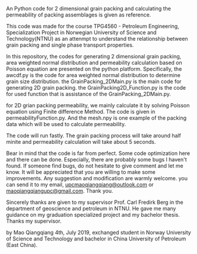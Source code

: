 An Python code for 2 dimensional grain packing and calculating the permeability of packing assemblages is given as reference.

This code was made for the course TPG4560 - Petroleum Engineering, Specialization Project in Norwegian University of Science and Technology(NTNU) as an attenmpt to understand the relationship between grain packing and single phase transport properties. 

In this repository, the codes for generating 2 dimensional grain packing, area weighted normal distribution and permeability calculation based on Poisson equation are presented on the python platform. Specifically, the awcdf.py is the code for area weighted normal distribution to determine grain size distribution. the GrainPacking_2DMain.py is the main code for generating 2D grain packing. the GrainPacking2D_Function.py is the code for used function that is assistance of the GrainPacking_2DMain.py. 

for 2D grian packing permeability, we mainly calculate it by solving Poisson equation using Finite difference Method. The code is given in permeabilityFunction.py. And the mesh.npy is one example of the packing data which will be used to calculate permeability. 

The code will run fastly. The grain packing process will take around half minite and permeability calculation will take about 5 seconds.

Bear in mind that the code is far from perfect. Some code optimization here and there can be done. Especially, there are probably some bugs I haven't found. If someone find bugs, do not hesitate to give comment and let me know. It will be appreciated that you are willing to make some improvements. Any suggestion and modification are warmly welcome. you can send it to my email, upcmaoqiangqiang@outlook.com or maoqiangqiangupc@gmail.com. Thank you.

Sincerely thanks are given to my supervisor Prof. Carl Fredirk Berg in the department of geoscience and petroleum in NTNU. He gave me many guidance on my graduation specialized project and my bachelor thesis. Thanks my supervisor.

by Mao Qiangqiang 4th, July 2019, exchanged student in Norway University of Science and Technology and bachelor in China University of Petroleum (East China).
